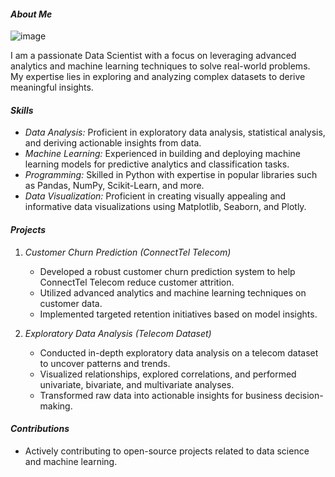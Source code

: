 #### *About Me*
![image](https://github.com/Kennywise006/VisualizationAndAnalysisProjectUsingPython/assets/153424402/e363c690-3829-499e-a53e-e97bad0d9dcd)

I am a passionate Data Scientist with a focus on leveraging advanced analytics and machine learning techniques to solve real-world problems. My expertise lies in exploring and analyzing complex datasets to derive meaningful insights.

#### *Skills*
- *Data Analysis:* Proficient in exploratory data analysis, statistical analysis, and deriving actionable insights from data.
- *Machine Learning:* Experienced in building and deploying machine learning models for predictive analytics and classification tasks.
- *Programming:* Skilled in Python with expertise in popular libraries such as Pandas, NumPy, Scikit-Learn, and more.
- *Data Visualization:* Proficient in creating visually appealing and informative data visualizations using Matplotlib, Seaborn, and Plotly.

#### *Projects*

1. *Customer Churn Prediction (ConnectTel Telecom)*
   - Developed a robust customer churn prediction system to help ConnectTel Telecom reduce customer attrition.
   - Utilized advanced analytics and machine learning techniques on customer data.
   - Implemented targeted retention initiatives based on model insights.

2. *Exploratory Data Analysis (Telecom Dataset)*
   - Conducted in-depth exploratory data analysis on a telecom dataset to uncover patterns and trends.
   - Visualized relationships, explored correlations, and performed univariate, bivariate, and multivariate analyses.
   - Transformed raw data into actionable insights for business decision-making.

#### *Contributions*
- Actively contributing to open-source projects related to data science and machine learning.

